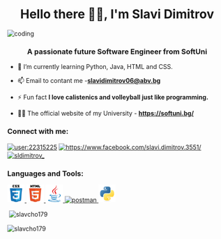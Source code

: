 <h1 align="center">Hello there 🙋‍♂️, I'm Slavi Dimitrov</h1>

<img aling="center" alt="coding" width="1000" src="https://miro.medium.com/v2/resize:fit:1400/1*q8ADDIrW8l6AvsGHBA37nA.png">

<h3 align="center">A passionate future Software Engineer from SoftUni</h3>

- 🌱 I’m currently learning Python, Java, HTML and CSS.
  
- 📫 Email to contant me -**slavidimitrov06@abv.bg**

- ⚡ Fun fact **I love calistenics and volleyball just like programming.**

- 👨‍💻 The official website of my University - **https://softuni.bg/**

<h3 align="left">Connect with me:</h3>
<p align="left">
<a href="https://stackoverflow.com/users/user:22315225" target="blank"><img align="center" src="https://raw.githubusercontent.com/rahuldkjain/github-profile-readme-generator/master/src/images/icons/Social/stack-overflow.svg" alt="user:22315225" height="30" width="40" /></a>
<a href="https://fb.com/https://www.facebook.com/slavi.dimitrov.3551/" target="blank"><img align="center" src="https://raw.githubusercontent.com/rahuldkjain/github-profile-readme-generator/master/src/images/icons/Social/facebook.svg" alt="https://www.facebook.com/slavi.dimitrov.3551/" height="30" width="40" /></a>
<a href="https://instagram.com/sldimitrov_" target="blank"><img align="center" src="https://raw.githubusercontent.com/rahuldkjain/github-profile-readme-generator/master/src/images/icons/Social/instagram.svg" alt="sldimitrov_" height="30" width="40" /></a>
</p>

<h3 align="left">Languages and Tools:</h3>
<p align="left"> <a href="https://www.w3schools.com/css/" target="_blank" rel="noreferrer"> <img src="https://raw.githubusercontent.com/devicons/devicon/master/icons/css3/css3-original-wordmark.svg" alt="css3" width="40" height="40"/> </a> <a href="https://www.w3.org/html/" target="_blank" rel="noreferrer"> <img src="https://raw.githubusercontent.com/devicons/devicon/master/icons/html5/html5-original-wordmark.svg" alt="html5" width="40" height="40"/> </a> <a href="https://www.java.com" target="_blank" rel="noreferrer"> <img src="https://raw.githubusercontent.com/devicons/devicon/master/icons/java/java-original.svg" alt="java" width="40" height="40"/> </a> <a href="https://postman.com" target="_blank" rel="noreferrer"> <img src="https://www.vectorlogo.zone/logos/getpostman/getpostman-icon.svg" alt="postman" width="40" height="40"/> </a> <a href="https://www.python.org" target="_blank" rel="noreferrer"> <img src="https://raw.githubusercontent.com/devicons/devicon/master/icons/python/python-original.svg" alt="python" width="40" height="40"/> </a> </p>

<p>&nbsp;<img align="center" src="https://github-readme-stats.vercel.app/api?username=slavcho179&show_icons=true&locale=en" alt="slavcho179" /></p>

<p><img align="center" src="https://github-readme-streak-stats.herokuapp.com/?user=slavcho179&" alt="slavcho179" /></p>
